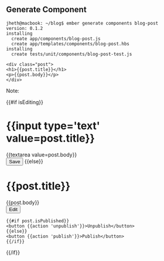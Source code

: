 ##  Generate Component

```
jheth@macbook: ~/blog$ ember generate components blog-post
version: 0.1.2
installing
  create app/components/blog-post.js
  create app/templates/components/blog-post.hbs
installing
  create tests/unit/components/blog-post-test.js
```

```
<div class="post">
<h1>{{post.title}}</h1>
<p>{{post.body}}</p>
</div>
```

Note:

<div class="post">
  {{#if isEditing}}
    <h1>{{input type='text' value=post.title}}</h1>
    {{textarea value=post.body}}
    <br>
    <button {{action 'save'}}>Save</button>
  {{else}}
    <h1>{{post.title}}</h1>
    {{post.body}}
    <br>
    <button {{action 'edit'}}>Edit</button>

    {{#if post.isPublished}}
    <button {{action 'unpublish'}}>Unpublish</button>
    {{else}}
    <button {{action 'publish'}}>Publish</button>
    {{/if}}
  {{/if}}
</div>

